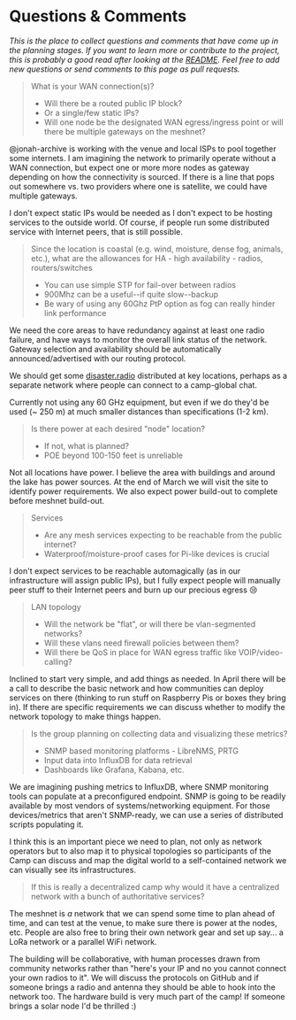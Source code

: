Questions & Comments
====================

_This is the place to collect questions and comments that have come up in the planning stages.
If you want to learn more or contribute to the project, this is probably a good read after looking at the [README](README.md).
Feel free to add new questions or send comments to this page as pull requests._

>What is your WAN connection(s)?
>- Will there be a routed public IP block?
>- Or a single/few static IPs?
>- Will one node be the designated WAN egress/ingress point or will there be multiple gateways on the meshnet?

@jonah-archive is working with the venue and local ISPs to pool together some internets. I am imagining the network to primarily operate without a WAN connection, but expect one or more more nodes as gateway depending on how the connectivity is sourced. If there is a line that pops out somewhere vs. two providers where one is satellite, we could have multiple gateways.

I don't expect static IPs would be needed as I don't expect to be hosting services to the outside world. Of course, if people run some distributed service with Internet peers, that is still possible.

>Since the location is coastal (e.g. wind, moisture, dense fog, animals, etc.), what are the allowances for HA - high availability - radios, routers/switches
>- You can use simple STP for fail-over between radios
>- 900Mhz can be a useful--if quite slow--backup
>- Be wary of using any 60Ghz PtP option as fog can really hinder link performance

We need the core areas to have redundancy against at least one radio failure, and have ways to monitor the overall link status of the network. Gateway selection and availability should be automatically announced/advertised with our routing protocol.

We should get some [disaster.radio](https://disaster.radio) distributed at key locations, perhaps as a separate network where people can connect to a camp-global chat.

Currently not using any 60 GHz equipment, but even if we do they'd be used (~ 250 m) at much smaller distances than specifications (1-2 km).

>Is there power at each desired "node" location?
>- If not, what is planned?
>- POE beyond 100-150 feet is unreliable

Not all locations have power. I believe the area with buildings and around the lake has power sources. At the end of March we will visit the site to identify power requirements. We also expect power build-out to complete before meshnet build-out.

>Services
>- Are any mesh services expecting to be reachable from the public internet?
>- Waterproof/moisture-proof cases for Pi-like devices is crucial

I don't expect services to be reachable automagically (as in our infrastructure will assign public IPs), but I fully expect people will manually peer stuff to their Internet peers and burn up our precious egress :cry:

>LAN topology
>- Will the network be "flat", or will there be vlan-segmented networks?
>- Will these vlans need firewall policies between them?
>- Will there be QoS in place for WAN egress traffic like VOIP/video-calling?

Inclined to start very simple, and add things as needed. In April there will be a call to describe the basic network and how communities can deploy services on there (thinking to run stuff on Raspberry Pis or boxes they bring in). If there are specific requirements we can discuss whether to modify the network topology to make things happen.

>Is the group planning on collecting data and visualizing these metrics?
>- SNMP based monitoring platforms - LibreNMS, PRTG
>- Input data into InfluxDB for data retrieval
>- Dashboards like Grafana, Kabana, etc.

We are imagining pushing metrics to InfluxDB, where SNMP monitoring tools can populate at a preconfigured endpoint. SNMP is going to be readily available by most vendors of systems/networking equipment. For those devices/metrics that aren't SNMP-ready, we can use a series of distributed scripts populating it.

I think this is an important piece we need to plan, not only as network operators but to also map it to physical topologies so participants of the Camp can discuss and map the digital world to a self-contained network we can visually see its infrastructures.

>If this is really a decentralized camp why would it have a centralized network with a bunch of authoritative services?

The meshnet is _a_ network that we can spend some time to plan ahead of time, and can test at the venue, to make sure there is power at the nodes, etc. People are also free to bring their own network gear and set up say... a LoRa network or a parallel WiFi network.

The building will be collaborative, with human processes drawn from community networks rather than "here's your IP and no you cannot connect your own radios to it". We will discuss the protocols on GitHub and if someone brings a radio and antenna they should be able to hook into the network too. The hardware build is very much part of the camp! If someone brings a solar node I'd be thrilled :)
